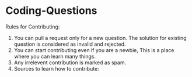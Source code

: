 # Coding-Questions
Rules for Contributing:

1) You can pull a request only for a new question. The solution for existing question is considered as invalid and rejected.
2) You can start contributing even if you are a newbie, This is a place where you can learn many things.
3) Any irrelevent contribution is marked as spam.
4) Sources to learn how to contribute:
